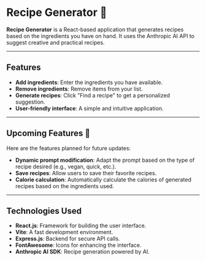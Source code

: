 # Recipe Generator 🍳

**Recipe Generator** is a React-based application that generates recipes based on the ingredients you have on hand. It uses the Anthropic AI API to suggest creative and practical recipes.

---

## Features
- **Add ingredients**: Enter the ingredients you have available.
- **Remove ingredients**: Remove items from your list.
- **Generate recipes**: Click "Find a recipe" to get a personalized suggestion.
- **User-friendly interface**: A simple and intuitive application.

---

## Upcoming Features 🚀
Here are the features planned for future updates:
- **Dynamic prompt modification**: Adapt the prompt based on the type of recipe desired (e.g., vegan, quick, etc.).
- **Save recipes**: Allow users to save their favorite recipes.
- **Calorie calculation**: Automatically calculate the calories of generated recipes based on the ingredients used.

---

## Technologies Used
- **React.js**: Framework for building the user interface.
- **Vite**: A fast development environment.
- **Express.js**: Backend for secure API calls.
- **FontAwesome**: Icons for enhancing the interface.
- **Anthropic AI SDK**: Recipe generation powered by AI.

